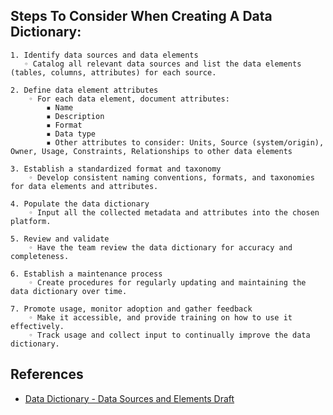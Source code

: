 ## Steps To Consider When Creating A Data Dictionary:

    1. Identify data sources and data elements
       ◦ Catalog all relevant data sources and list the data elements (tables, columns, attributes) for each source. 

    2. Define data element attributes
        ◦ For each data element, document attributes:
            ▪ Name
            ▪ Description
            ▪ Format
            ▪ Data type
            ▪ Other attributes to consider: Units, Source (system/origin), Owner, Usage, Constraints, Relationships to other data elements 

    3. Establish a standardized format and taxonomy
        ◦ Develop consistent naming conventions, formats, and taxonomies for data elements and attributes.

    4. Populate the data dictionary
        ◦ Input all the collected metadata and attributes into the chosen platform.

    5. Review and validate
        ◦ Have the team review the data dictionary for accuracy and completeness.

    6. Establish a maintenance process
        ◦ Create procedures for regularly updating and maintaining the data dictionary over time.

    7. Promote usage, monitor adoption and gather feedback
        ◦ Make it accessible, and provide training on how to use it effectively.
        ◦ Track usage and collect input to continually improve the data dictionary.

## References
- [Data Dictionary - Data Sources and Elements Draft](/docs/Data%20Dictionary%20Data%20Sources%20and%20Elements.md)
